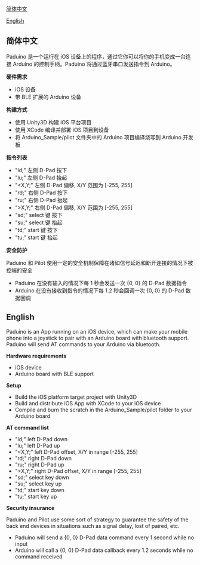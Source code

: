 [简体中文](#简体中文)

[English](#english)

## 简体中文

Paduino 是一个运行在 iOS 设备上的程序，通过它你可以将你的手机变成一台连接 Arduino 的控制手柄。Paduino 将通过蓝牙串口发送指令到 Arduino。

**硬件需求**

 * iOS 设备
 * 带 BLE 扩展的 Arduino 设备

**构建方式**

 * 使用 Unity3D 构建 iOS 平台项目
 * 使用 XCode 编译并部署 iOS 项目到设备
 * 将 Arduino_Sample/pilot 文件夹中的 Arduino 项目编译烧写到 Arduino 开发板

**指令列表**

 * "ld;" 左侧 D-Pad 按下
 * "lu;" 左侧 D-Pad 抬起
 * "<X,Y;" 左侧 D-Pad 偏移, X/Y 范围为 [-255, 255]
 * "rd;" 右侧 D-Pad 按下
 * "ru;" 右侧 D-Pad 抬起
 * ">X,Y;" 右侧 D-Pad 偏移, X/Y 范围为 [-255, 255]
 * "sd;" select 键 按下
 * "su;" select 键 抬起
 * "td;" start 键 按下
 * "tu;" start 键 抬起

**安全防护**

Paduino 和 Pilot 使用一定的安全机制保障在诸如信号延迟和断开连接的情况下被控端的安全

 * Paduino 在没有输入的情况下每 1 秒会发送一次 {0, 0} 的 D-Pad 数据指令
 * Arduino 在没有接收到指令的情况下每 1.2 秒会回调一次 {0, 0} 的 D-Pad 数据回调

## English

Paduino is an App running on an iOS device, which can make your mobile phone into a joystick to pair with an Arduino board with bluetooth support. Paduino will send AT commands to your Arduino via bluetooth.

**Hardware requirements**

 * iOS device
 * Arduino board with BLE support

**Setup**

 * Build the iOS platform target project with Unity3D
 * Build and distribute iOS App with XCode to your iOS device
 * Compile and burn the scratch in the Arduino_Sample/pilot folder to your Arduino board

**AT command list**

 * "ld;" left D-Pad down
 * "lu;" left D-Pad up
 * "<X,Y;" left D-Pad offset, X/Y in range [-255, 255]
 * "rd;" right D-Pad down
 * "ru;" right D-Pad up
 * ">X,Y;" right D-Pad offset, X/Y in range [-255, 255]
 * "sd;" select key down
 * "su;" select key up
 * "td;" start key down
 * "tu;" start key up

**Security insurance**

Paduino and Pilot use some sort of strategy to guarantee the safety of the back end devices in situations such as signal delay, lost of paired, etc.

 * Paduino will send a {0, 0} D-Pad data command every 1 second while no input
 * Arduino will call a {0, 0} D-Pad data callback every 1.2 seconds while no command received
